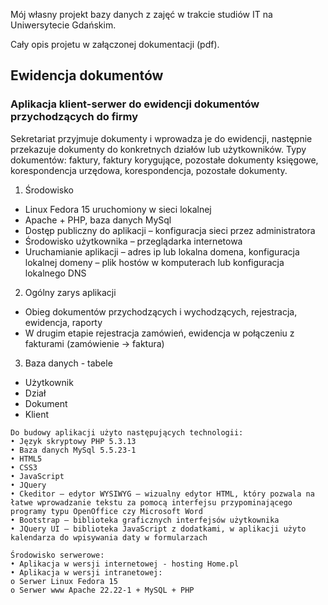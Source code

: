 Mój własny projekt bazy danych z zajęć w trakcie studiów IT na Uniwersytecie Gdańskim.

Cały opis projetu w załączonej dokumentacji (pdf).

## Ewidencja dokumentów

### Aplikacja klient-serwer do ewidencji dokumentów przychodzących do firmy

Sekretariat przyjmuje dokumenty i wprowadza je do ewidencji, następnie przekazuje dokumenty do konkretnych działów lub użytkowników. Typy dokumentów: faktury, faktury korygujące, pozostałe dokumenty księgowe, korespondencja urzędowa, korespondencja, pozostałe dokumenty.

1. Środowisko
* Linux Fedora 15 uruchomiony w sieci lokalnej
* Apache + PHP, baza danych MySql
* Dostęp publiczny do aplikacji – konfiguracja sieci przez administratora
* Środowisko użytkownika – przeglądarka internetowa
* Uruchamianie aplikacji – adres ip lub lokalna domena, konfiguracja lokalnej domeny – plik hostów w komputerach lub konfiguracja lokalnego DNS

2. Ogólny zarys aplikacji
* Obieg dokumentów przychodzących i wychodzących, rejestracja, ewidencja, raporty
* W drugim etapie rejestracja zamówień, ewidencja w połączeniu z fakturami (zamówienie -> faktura)

3. Baza danych - tabele
* Użytkownik
* Dział
* Dokument
* Klient

```
Do budowy aplikacji użyto następujących technologii:
• Język skryptowy PHP 5.3.13
• Baza danych MySql 5.5.23-1
• HTML5
• CSS3
• JavaScript
• JQuery
• Ckeditor – edytor WYSIWYG – wizualny edytor HTML, który pozwala na łatwe wprowadzanie tekstu za pomocą interfejsu przypominającego programy typu OpenOffice czy Microsoft Word
• Bootstrap – biblioteka graficznych interfejsów użytkownika
• JQuery UI – biblioteka JavaScript z dodatkami, w aplikacji użyto kalendarza do wpisywania daty w formularzach

Środowisko serwerowe:
• Aplikacja w wersji internetowej - hosting Home.pl
• Aplikacja w wersji intranetowej:
o Serwer Linux Fedora 15
o Serwer www Apache 22.22-1 + MySQL + PHP
```
